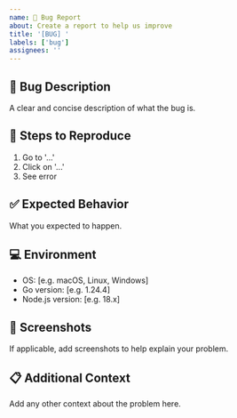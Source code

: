 ```yaml
---
name: 🐛 Bug Report
about: Create a report to help us improve
title: '[BUG] '
labels: ['bug']
assignees: ''
---
```


## 🐛 Bug Description
A clear and concise description of what the bug is.

## 🔄 Steps to Reproduce
1. Go to '...'
2. Click on '...'
3. See error

## ✅ Expected Behavior
What you expected to happen.

## 💻 Environment
- OS: [e.g. macOS, Linux, Windows]
- Go version: [e.g. 1.24.4]
- Node.js version: [e.g. 18.x]

## 📸 Screenshots
If applicable, add screenshots to help explain your problem.

## 📋 Additional Context
Add any other context about the problem here.